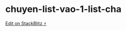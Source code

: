 # chuyen-list-vao-1-list-cha

[Edit on StackBlitz ⚡️](https://stackblitz.com/edit/angular-ivy-p8qjzn)